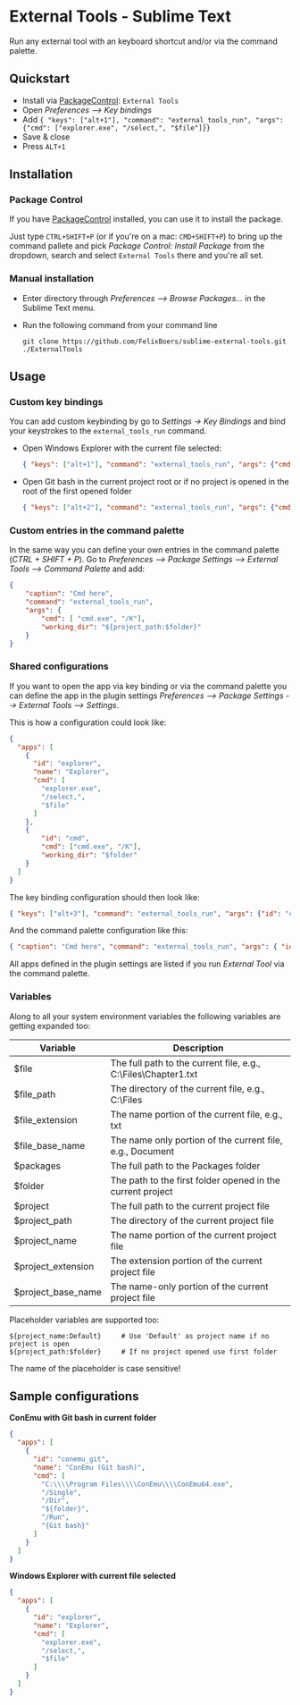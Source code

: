 
# External Tools - Sublime Text

Run any external tool with an keyboard shortcut and/or via the command palette.

## Quickstart

- Install via [PackageControl](http://wbond.net/sublime_packages/package_control): `External Tools`
- Open *Preferences --> Key bindings*
- Add ```{ "keys": ["alt+1"], "command": "external_tools_run", "args": {"cmd": ["explorer.exe", "/select,", "$file"]}}```
- Save & close
- Press `ALT+1` 

## Installation

### Package Control

If you have [PackageControl](http://wbond.net/sublime_packages/package_control) installed, you can use it to install the package.

Just type `CTRL+SHIFT+P` (or if you're on a mac: `CMD+SHIFT+P`) to bring up the command pallete and pick *Package Control: Install Package* from the dropdown, search and select `External Tools` there and you're all set.

### Manual installation

- Enter directory through *Preferences --> Browse Packages...* in the Sublime Text menu.
- Run the following command from your command line

    ```
    git clone https://github.com/FelixBoers/sublime-external-tools.git ./ExternalTools
    ```

## Usage

### Custom key bindings

You can add custom keybinding by go to *Settings -> Key Bindings* and bind your keystrokes to the `external_tools_run` command. 

- Open Windows Explorer with the current file selected:
	```json
	{ "keys": ["alt+1"], "command": "external_tools_run", "args": {"cmd": ["explorer.exe", "/select,", "$file"]}}
	```
- Open Git bash in the current project root or if no project is opened in the root of the first opened folder
	```json
	{ "keys": ["alt+2"], "command": "external_tools_run", "args": {"cmd": ["C:/Program Files/Git/bin/bash.exe"], "working_dir": "${project_path:$folder}" }}
	```

### Custom entries in the command palette

In the same way you can define your own entries in the command palette (*CTRL + SHIFT + P*). Go to *Preferences --> Package Settings --> External Tools --> Command Palette* and add:

```json
{
	"caption": "Cmd here",
	"command": "external_tools_run",
	"args": {
		"cmd": [ "cmd.exe", "/K"],
		"working_dir": "${project_path:$folder}"
	}
}
```

### Shared configurations

If you want to open the app via key binding or via the command palette you can define the app in the plugin settings *Preferences --> Package Settings --> External Tools --> Settings*.

This is how a configuration could look like:

```json
{
  "apps": [
    {
      "id": "explorer",
      "name": "Explorer",
      "cmd": [
        "explorer.exe",
        "/select,",
        "$file"
      ]
    },
    {
    	"id": "cmd",
    	"cmd": ["cmd.exe", "/K"],
    	"working_dir": "$folder"
    }
  ]
}
```

The key binding configuration should then look like:
```json
{ "keys": ["alt+3"], "command": "external_tools_run", "args": {"id": "explorer" }}
```

And the command palette configuration like this:
```json
{ "caption": "Cmd here", "command": "external_tools_run", "args": { "id": "cmd" } }
```

All apps defined in the plugin settings are listed if you run *External Tool* via the command palette.

### Variables

Along to all your system environment variables the following variables are getting expanded too:

|      Variable      |                          Description                           |
|--------------------|----------------------------------------------------------------|
| $file              | The full path to the current file, e.g., C:\Files\Chapter1.txt |
| $file_path         | The directory of the current file, e.g., C:\Files              |
| $file_extension    | The name portion of the current file, e.g., txt                |
| $file_base_name    | The name only portion of the current file, e.g., Document      |
| $packages          | The full path to the Packages folder                           |
| $folder            | The path to the first folder opened in the current project     |
| $project           | The full path to the current project file                      |
| $project_path      | The directory of the current project file                      |
| $project_name      | The name portion of the current project file                   |
| $project_extension | The extension portion of the current project file              |
| $project_base_name | The name-only portion of the current project file              |

Placeholder variables are supported too:

```
${project_name:Default} 	# Use 'Default' as project name if no project is open
${project_path:$folder}		# If no project opened use first folder
```

The name of the placeholder is case sensitive!

## Sample configurations

**ConEmu with Git bash in current folder**

```json
{
  "apps": [
    {
      "id": "conemu_git",
      "name": "ConEmu (Git bash)",
      "cmd": [
        "C:\\\\Program Files\\\\ConEmu\\\\ConEmu64.exe",
        "/Single",
        "/Dir", 
        "${folder}",
        "/Run", 
        "{Git bash}"
      ]
    }
  ]
}
```

**Windows Explorer with current file selected**
```json
{
  "apps": [    
    {
      "id": "explorer",
      "name": "Explorer",
      "cmd": [
        "explorer.exe",
        "/select,",
        "$file"
      ]
    }
  ]
}
```
